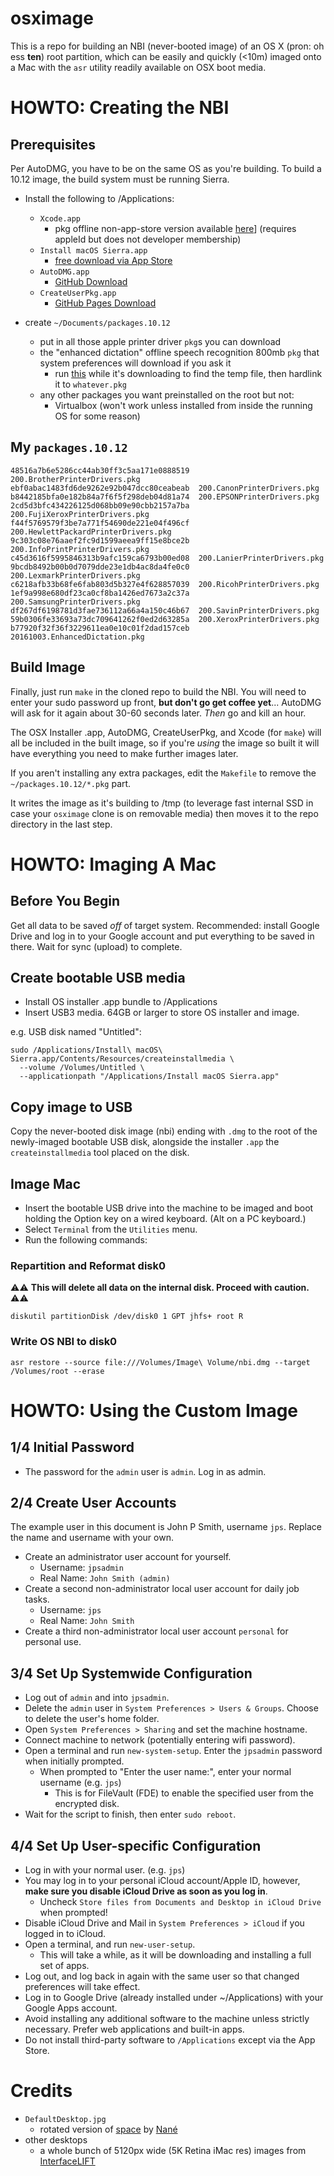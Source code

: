 # osximage

This is a repo for building an NBI (never-booted image) of an OS X (pron: oh ess **ten**) root partition, which can be easily and quickly (&lt;10m) imaged onto a Mac with the `asr` utility readily available on OSX boot media.

# HOWTO: Creating the NBI

## Prerequisites

Per AutoDMG, you have to be on the same OS as you're building.  To build a 10.12 image, the build system must be running Sierra.

* Install the following to /Applications:
    * `Xcode.app`
        * pkg offline non-app-store version available [here](https://developer.apple.com/download/more/)] (requires appleId but does not developer membership)
    * `Install macOS Sierra.app`
        * [free download via App Store](https://itunes.apple.com/us/app/macos-sierra/id1127487414)
    * `AutoDMG.app`
        * [GitHub Download](https://github.com/MagerValp/AutoDMG/releases)
    * `CreateUserPkg.app`
        * [GitHub Pages Download](http://magervalp.github.io/CreateUserPkg/)

* create `~/Documents/packages.10.12`
    * put in all those apple printer driver `pkg`s you can download
    * the "enhanced dictation" offline speech recognition 800mb `pkg` that system preferences will download if you ask it
        * run [this](https://gist.github.com/sneak/958df7165ce5b9e4dd4c89da5764a8e1) while it's downloading to find the temp file, then hardlink it to `whatever.pkg`
    * any other packages you want preinstalled on the root but not:
        * Virtualbox (won't work unless installed from inside the running OS for some reason)
        
## My `packages.10.12`

```
48516a7b6e5286cc44ab30ff3c5aa171e0888519  200.BrotherPrinterDrivers.pkg
ebf0abac1483fd6de9262e92b047dcc80ceabeab  200.CanonPrinterDrivers.pkg
b8442185bfa0e182b84a7f6f5f298deb04d81a74  200.EPSONPrinterDrivers.pkg
2cd5d3bfc434226125d068bb09e90cbb2157a7ba  200.FujiXeroxPrinterDrivers.pkg
f44f5769579f3be7a771f54690de221e04f496cf  200.HewlettPackardPrinterDrivers.pkg
9c303c08e76aaef2fc9d1599aeea9ff15e8bce2b  200.InfoPrintPrinterDrivers.pkg
c45d3616f5995846313b9afc159ca6793b00ed08  200.LanierPrinterDrivers.pkg
9bcdb8492b00b0d7079dde23e1db4ac8da4fe0c0  200.LexmarkPrinterDrivers.pkg
c6218afb33b68fe6fab803d5b327e4f628857039  200.RicohPrinterDrivers.pkg
1ef9a998e680df23ca0cf8ba1426ed7673a2c37a  200.SamsungPrinterDrivers.pkg
df267df6198781d3fae736112a66a4a150c46b67  200.SavinPrinterDrivers.pkg
59b0306fe33693a73dc709641262f0ed2d63285a  200.XeroxPrinterDrivers.pkg
b77920f32f36f3229611ea0e10c01f2dad157ceb  20161003.EnhancedDictation.pkg
```

## Build Image

Finally, just run `make` in the cloned repo to build the NBI.  You will need to enter your sudo password up front, **but don't go get coffee yet**... AutoDMG will ask for it again about 30-60 seconds later.  *Then* go and kill an hour.

The OSX Installer .app, AutoDMG, CreateUserPkg, and Xcode (for `make`) will all be included in the built image, so if you're *using* the image so built it will have everything you need to make further images later.

If you aren't installing any extra packages, edit the `Makefile` to remove the `~/packages.10.12/*.pkg` part.

It writes the image as it's building to /tmp (to leverage fast internal SSD in case your `osximage` clone is on removable media) then moves it to the repo directory in the last step.

# HOWTO: Imaging A Mac

## Before You Begin

Get all data to be saved *off* of target system.  Recommended: install Google Drive and log in to your Google account and put everything to be saved in there.  Wait for sync (upload) to complete.

## Create bootable USB media

* Install OS installer .app bundle to /Applications
* Insert USB3 media.  64GB or larger to store OS installer and image.

e.g. USB disk named "Untitled":

    sudo /Applications/Install\ macOS\ Sierra.app/Contents/Resources/createinstallmedia \
      --volume /Volumes/Untitled \
      --applicationpath "/Applications/Install macOS Sierra.app"

## Copy image to USB

Copy the never-booted disk image (nbi) ending with `.dmg` to the root of the newly-imaged bootable USB disk, alongside the installer `.app` the `createinstallmedia` tool placed on the disk.

## Image Mac

* Insert the bootable USB drive into the machine to be imaged and boot holding the Option key on a wired keyboard.  (Alt on a PC keyboard.)
* Select `Terminal` from the `Utilities` menu.
* Run the following commands:

### Repartition and Reformat disk0

⚠️⚠️ **This will delete all data on the internal disk. Proceed with caution.** ⚠️⚠️

`diskutil partitionDisk /dev/disk0 1 GPT jhfs+ root R`

### Write OS NBI to disk0

`asr restore --source file:///Volumes/Image\ Volume/nbi.dmg --target /Volumes/root --erase`

# HOWTO: Using the Custom Image

## 1/4 Initial Password

* The password for the `admin` user is `admin`.  Log in as admin.

## 2/4 Create User Accounts

The example user in this document is John P Smith, username `jps`.  Replace the name and username with your own.

* Create an administrator user account for yourself.
    * Username: `jpsadmin`
    * Real Name: `John Smith (admin)`
* Create a second non-administrator local user account for daily job tasks.
    * Username: `jps`
    * Real Name: `John Smith`
* Create a third non-administrator local user account `personal` for personal use.

## 3/4 Set Up Systemwide Configuration

* Log out of `admin` and into `jpsadmin`.
* Delete the `admin` user in `System Preferences > Users & Groups`. Choose to delete the user's home folder.
* Open `System Preferences > Sharing` and set the machine hostname.
* Connect machine to network (potentially entering wifi password).
* Open a terminal and run `new-system-setup`.  Enter the `jpsadmin` password when initially prompted.
    * When prompted to "Enter the user name:", enter your normal username (e.g. `jps`)
        * This is for FileVault (FDE) to enable the specified user from the encrypted disk.
* Wait for the script to finish, then enter `sudo reboot`.

## 4/4 Set Up User-specific Configuration

* Log in with your normal user. (e.g. `jps`)
* You may log in to your personal iCloud account/Apple ID, however, **make sure you disable iCloud Drive as soon as you log in**.
    * Uncheck `Store files from Documents and Desktop in iCloud Drive` when prompted!
* Disable iCloud Drive and Mail in `System Preferences > iCloud` if you logged in to iCloud.
* Open a terminal, and run `new-user-setup`.
    * This will take a while, as it will be downloading and installing a full set of apps.
* Log out, and log back in again with the same user so that changed preferences will take effect.
* Log in to Google Drive (already installed under ~/Applications) with your Google Apps account.
* Avoid installing any additional software to the machine unless strictly necessary.  Prefer web applications and built-in apps.
* Do not install third-party software to `/Applications` except via the App Store.

# Credits

* `DefaultDesktop.jpg`
    * rotated version of [space](http://simpledesktops.com/browse/desktops/2012/feb/19/space-2/) by [Nané](http://www.smplz.com/)
* other desktops
    * a whole bunch of 5120px wide (5K Retina iMac res) images from [InterfaceLIFT](https://interfacelift.com/wallpaper/downloads/date/wide_16:9/5120x2880/)
 
